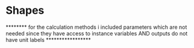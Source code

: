 # Shapes
******** for the calculation methods i included parameters which are not needed since they have access to instance variables AND outputs do not have unit labels *****************
